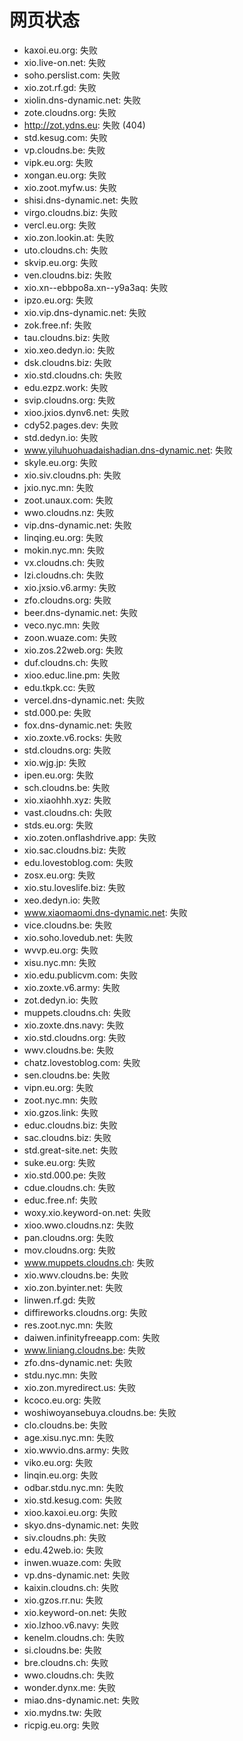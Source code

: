 # 网页状态
- kaxoi.eu.org: 失败
- xio.live-on.net: 失败
- soho.perslist.com: 失败
- xio.zot.rf.gd: 失败
- xiolin.dns-dynamic.net: 失败
- zote.cloudns.org: 失败
- http://zot.ydns.eu: 失败 (404)
- std.kesug.com: 失败
- vp.cloudns.be: 失败
- vipk.eu.org: 失败
- xongan.eu.org: 失败
- xio.zoot.myfw.us: 失败
- shisi.dns-dynamic.net: 失败
- virgo.cloudns.biz: 失败
- vercl.eu.org: 失败
- xio.zon.lookin.at: 失败
- uto.cloudns.ch: 失败
- skvip.eu.org: 失败
- ven.cloudns.biz: 失败
- xio.xn--ebbpo8a.xn--y9a3aq: 失败
- ipzo.eu.org: 失败
- xio.vip.dns-dynamic.net: 失败
- zok.free.nf: 失败
- tau.cloudns.biz: 失败
- xio.xeo.dedyn.io: 失败
- dsk.cloudns.biz: 失败
- xio.std.cloudns.ch: 失败
- edu.ezpz.work: 失败
- svip.cloudns.org: 失败
- xioo.jxios.dynv6.net: 失败
- cdy52.pages.dev: 失败
- std.dedyn.io: 失败
- www.yiluhuohuadaishadian.dns-dynamic.net: 失败
- skyle.eu.org: 失败
- xio.siv.cloudns.ph: 失败
- jxio.nyc.mn: 失败
- zoot.unaux.com: 失败
- wwo.cloudns.nz: 失败
- vip.dns-dynamic.net: 失败
- linqing.eu.org: 失败
- mokin.nyc.mn: 失败
- vx.cloudns.ch: 失败
- lzi.cloudns.ch: 失败
- xio.jxsio.v6.army: 失败
- zfo.cloudns.org: 失败
- beer.dns-dynamic.net: 失败
- veco.nyc.mn: 失败
- zoon.wuaze.com: 失败
- xio.zos.22web.org: 失败
- duf.cloudns.ch: 失败
- xioo.educ.line.pm: 失败
- edu.tkpk.cc: 失败
- vercel.dns-dynamic.net: 失败
- std.000.pe: 失败
- fox.dns-dynamic.net: 失败
- xio.zoxte.v6.rocks: 失败
- std.cloudns.org: 失败
- xio.wjg.jp: 失败
- ipen.eu.org: 失败
- sch.cloudns.be: 失败
- xio.xiaohhh.xyz: 失败
- vast.cloudns.ch: 失败
- stds.eu.org: 失败
- xio.zoten.onflashdrive.app: 失败
- xio.sac.cloudns.biz: 失败
- edu.lovestoblog.com: 失败
- zosx.eu.org: 失败
- xio.stu.loveslife.biz: 失败
- xeo.dedyn.io: 失败
- www.xiaomaomi.dns-dynamic.net: 失败
- vice.cloudns.be: 失败
- xio.soho.lovedub.net: 失败
- wvvp.eu.org: 失败
- xisu.nyc.mn: 失败
- xio.edu.publicvm.com: 失败
- xio.zoxte.v6.army: 失败
- zot.dedyn.io: 失败
- muppets.cloudns.ch: 失败
- xio.zoxte.dns.navy: 失败
- xio.std.cloudns.org: 失败
- wwv.cloudns.be: 失败
- chatz.lovestoblog.com: 失败
- sen.cloudns.be: 失败
- vipn.eu.org: 失败
- zoot.nyc.mn: 失败
- xio.gzos.link: 失败
- educ.cloudns.biz: 失败
- sac.cloudns.biz: 失败
- std.great-site.net: 失败
- suke.eu.org: 失败
- xio.std.000.pe: 失败
- cdue.cloudns.ch: 失败
- educ.free.nf: 失败
- woxy.xio.keyword-on.net: 失败
- xioo.wwo.cloudns.nz: 失败
- pan.cloudns.org: 失败
- mov.cloudns.org: 失败
- www.muppets.cloudns.ch: 失败
- xio.wwv.cloudns.be: 失败
- xio.zon.byinter.net: 失败
- linwen.rf.gd: 失败
- diffireworks.cloudns.org: 失败
- res.zoot.nyc.mn: 失败
- daiwen.infinityfreeapp.com: 失败
- www.liniang.cloudns.be: 失败
- zfo.dns-dynamic.net: 失败
- stdu.nyc.mn: 失败
- xio.zon.myredirect.us: 失败
- kcoco.eu.org: 失败
- woshiwoyansebuya.cloudns.be: 失败
- clo.cloudns.be: 失败
- age.xisu.nyc.mn: 失败
- xio.wwvio.dns.army: 失败
- viko.eu.org: 失败
- linqin.eu.org: 失败
- odbar.stdu.nyc.mn: 失败
- xio.std.kesug.com: 失败
- xioo.kaxoi.eu.org: 失败
- skyo.dns-dynamic.net: 失败
- siv.cloudns.ph: 失败
- edu.42web.io: 失败
- inwen.wuaze.com: 失败
- vp.dns-dynamic.net: 失败
- kaixin.cloudns.ch: 失败
- xio.gzos.rr.nu: 失败
- xio.keyword-on.net: 失败
- xio.lzhoo.v6.navy: 失败
- kenelm.cloudns.ch: 失败
- si.cloudns.be: 失败
- bre.cloudns.ch: 失败
- wwo.cloudns.ch: 失败
- wonder.dynx.me: 失败
- miao.dns-dynamic.net: 失败
- xio.mydns.tw: 失败
- ricpig.eu.org: 失败
